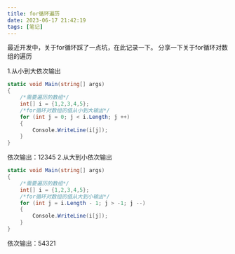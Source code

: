 ```yaml
---
title: for循环遍历
date: 2023-06-17 21:42:19
tags: [笔记]
---
```

最近开发中，关于for循环踩了一点坑，在此记录一下。
分享一下关于for循环对数组的遍历
<!--more-->
1.从小到大依次输出
```c#
static void Main(string[] args)
{
    /*需要遍历的数组*/
    int[] i = {1,2,3,4,5};
    /*for循环对数组的值从小到大输出*/
    for (int j = 0; j < i.Length; j ++)
    {
        Console.WriteLine(i[j]);
    }
}
```
依次输出：12345
2.从大到小依次输出
```c#
static void Main(string[] args)
{
    /*需要遍历的数组*/
    int[] i = {1,2,3,4,5};
    /*for循环对数组的值从大到小输出*/
    for (int j = i.Length - 1; j > -1; j --)
    {
        Console.WriteLine(i[j]);
    }
}
```
依次输出：54321